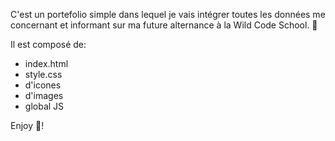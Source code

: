 C'est un portefolio simple dans lequel je vais intégrer toutes les données me concernant et informant sur ma future alternance à la Wild Code School. 📕

Il est composé de:

- index.html
- style.css
- d'icones
- d'images
- global JS

Enjoy 🤩!
